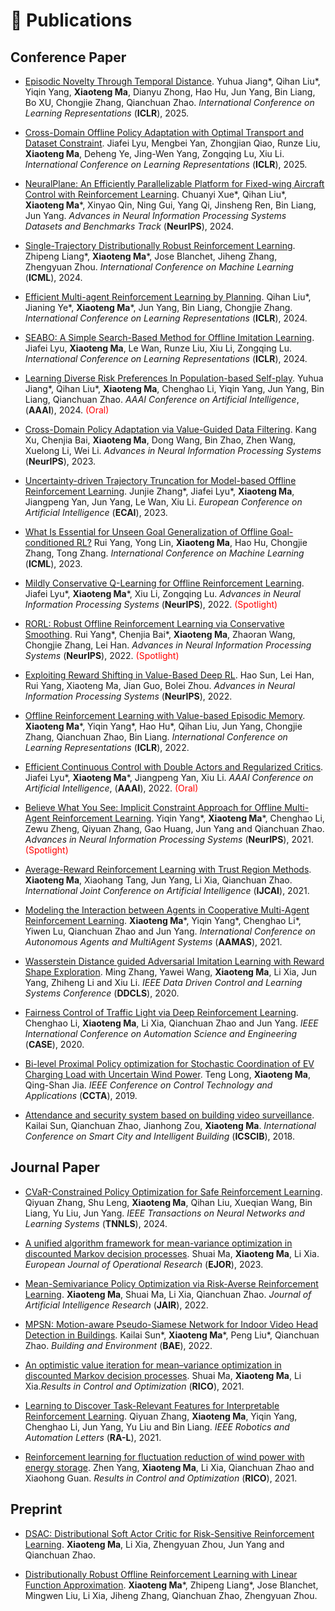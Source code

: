 # 📝 Publications 

## Conference Paper
- [Episodic Novelty Through Temporal Distance](https://openreview.net/forum?id=I7DeajDEx7). Yuhua Jiang\*, Qihan Liu\*, Yiqin Yang, **Xiaoteng Ma**, Dianyu Zhong, Hao Hu, Jun Yang, Bin Liang, Bo XU, Chongjie Zhang, Qianchuan Zhao. *International Conference on Learning Representations* (**ICLR**), 2025.

- [Cross-Domain Offline Policy Adaptation with Optimal Transport and Dataset Constraint](https://openreview.net/forum?id=LRrbD8EZJl). Jiafei Lyu, Mengbei Yan, Zhongjian Qiao, Runze Liu, **Xiaoteng Ma**, Deheng Ye, Jing-Wen Yang, Zongqing Lu, Xiu Li. *International Conference on Learning Representations* (**ICLR**), 2025.

- [NeuralPlane: An Efficiently Parallelizable Platform for Fixed-wing Aircraft Control with Reinforcement Learning](https://openreview.net/forum?id=LXgbgMOygH). Chuanyi Xue\*, Qihan Liu\*, **Xiaoteng Ma**\*, Xinyao Qin, Ning Gui, Yang Qi, Jinsheng Ren, Bin Liang, Jun Yang. *Advances in Neural Information Processing Systems Datasets and Benchmarks Track* (**NeurIPS**), 2024.

- [Single-Trajectory Distributionally Robust Reinforcement Learning](https://arxiv.org/abs/2301.11721). Zhipeng Liang\*, **Xiaoteng Ma**\*, Jose Blanchet, Jiheng Zhang, Zhengyuan Zhou. *International Conference on Machine Learning* (**ICML**), 2024.

- [Efficient Multi-agent Reinforcement Learning by Planning](https://openreview.net/forum?id=CpnKq3UJwp). Qihan Liu\*, Jianing Ye\*, **Xiaoteng Ma**\*, Jun Yang, Bin Liang, Chongjie Zhang. *International Conference on Learning Representations* (**ICLR**), 2024.

- [SEABO: A Simple Search-Based Method for Offline Imitation Learning](https://openreview.net/forum?id=MNyOI3C7YB). Jiafei Lyu, **Xiaoteng Ma**, Le Wan, Runze Liu, Xiu Li, Zongqing Lu. *International Conference on Learning Representations* (**ICLR**), 2024.

- [Learning Diverse Risk Preferences In Population-based Self-play](https://arxiv.org/abs/2305.11476). Yuhua Jiang\*, Qihan Liu\*, **Xiaoteng Ma**, Chenghao Li, Yiqin Yang, Jun Yang, Bin Liang, Qianchuan Zhao. *AAAI Conference on Artificial Intelligence*, (**AAAI**), 2024. <span style="color:red">(Oral)</span>

- [Cross-Domain Policy Adaptation via Value-Guided Data Filtering](https://arxiv.org/abs/2305.17625). Kang Xu, Chenjia Bai, **Xiaoteng Ma**, Dong Wang, Bin Zhao, Zhen Wang, Xuelong Li, Wei Li. *Advances in Neural Information Processing Systems* (**NeurIPS**), 2023. 

- [Uncertainty-driven Trajectory Truncation for Model-based Offline Reinforcement Learning](https://arxiv.org/abs/2304.04660). Junjie Zhang\*, Jiafei Lyu\*, **Xiaoteng Ma**, Jiangpeng Yan, Jun Yang, Le Wan, Xiu Li. *European Conference on Artificial Intelligence* (**ECAI**), 2023.

- [What Is Essential for Unseen Goal Generalization of Offline Goal-conditioned RL?](https://openreview.net/forum?id=UrQySwOk4q) Rui Yang, Yong Lin, **Xiaoteng Ma**, Hao Hu, Chongjie Zhang, Tong Zhang. *International Conference on Machine Learning* (**ICML**), 2023.

- [Mildly Conservative Q-Learning for Offline Reinforcement Learning](https://arxiv.org/abs/2206.04745). Jiafei Lyu\*, **Xiaoteng Ma**\*, Xiu Li, Zongqing Lu. *Advances in Neural Information
Processing Systems* (**NeurIPS**), 2022. <span style="color:red">(Spotlight)</span>

- [RORL: Robust Offline Reinforcement Learning via Conservative Smoothing](https://arxiv.org/abs/2206.02829). Rui Yang\*, Chenjia Bai\*, **Xiaoteng Ma**, Zhaoran Wang, Chongjie Zhang, Lei Han. *Advances in Neural Information Processing Systems* (**NeurIPS**), 2022. <span style="color:red">(Spotlight)</span>

- [Exploiting Reward Shifting in Value-Based Deep RL](https://arxiv.org/abs/2209.07288). Hao Sun, Lei Han, Rui Yang, Xiaoteng Ma, Jian Guo, Bolei Zhou. *Advances in Neural Information Processing Systems* (**NeurIPS**), 2022.

- [Offline Reinforcement Learning with Value-based Episodic Memory](https://arxiv.org/abs/2110.09796). **Xiaoteng Ma**\*, Yiqin Yang\*, Hao Hu\*, Qihan Liu, Jun Yang, Chongjie Zhang, Qianchuan Zhao, Bin Liang. *International Conference on Learning Representations* (**ICLR**), 2022.

- [Efficient Continuous Control with Double Actors and Regularized Critics](https://arxiv.org/abs/2106.03050). Jiafei Lyu\*, **Xiaoteng Ma**\*, Jiangpeng Yan, Xiu Li. *AAAI Conference on Artificial Intelligence*, (**AAAI**), 2022. <span style="color:red">(Oral)</span>

- [Believe What You See: Implicit Constraint Approach for Offline Multi-Agent Reinforcement Learning](https://arxiv.org/abs/2106.03400). Yiqin Yang\*, **Xiaoteng Ma**\*, Chenghao Li, Zewu Zheng, Qiyuan Zhang, Gao Huang, Jun Yang and Qianchuan Zhao. *Advances in Neural Information
Processing Systems* (**NeurIPS**), 2021. <span style="color:red">(Spotlight)</span>

- [Average-Reward Reinforcement Learning with Trust Region Methods](https://arxiv.org/abs/2106.03442). **Xiaoteng Ma**, Xiaohang Tang, Jun Yang, Li Xia, Qianchuan Zhao. *International Joint Conference on Artificial Intelligence* (**IJCAI**), 2021.

- [Modeling the Interaction between Agents in Cooperative Multi-Agent Reinforcement Learning](https://arxiv.org/abs/2102.06042). **Xiaoteng Ma**\*, Yiqin Yang\*, Chenghao Li\*, Yiwen Lu, Qianchuan Zhao and Jun Yang. *International Conference on Autonomous Agents and MultiAgent Systems* (**AAMAS**), 2021.

- [Wasserstein Distance guided Adversarial Imitation Learning with Reward Shape Exploration](https://arxiv.org/abs/2006.03503). Ming Zhang, Yawei Wang, **Xiaoteng Ma**, Li Xia, Jun Yang, Zhiheng Li and Xiu Li. *IEEE Data Driven Control and Learning Systems Conference* (**DDCLS**), 2020.

- [Fairness Control of Traffic Light via Deep Reinforcement Learning](https://ieeexplore.ieee.org/abstract/document/9216899). Chenghao Li, **Xiaoteng Ma**, Li Xia, Qianchuan Zhao and Jun Yang. *IEEE International Conference on Automation Science and Engineering* (**CASE**), 2020.

- [Bi-level Proximal Policy optimization for Stochastic Coordination of EV Charging Load with Uncertain Wind Power](https://ieeexplore.ieee.org/abstract/document/8920632). Teng Long, **Xiaoteng Ma**, Qing-Shan Jia. *IEEE Conference on Control Technology and Applications* (**CCTA**), 2019.

- [Attendance and security system based on building video surveillance](https://drive.google.com/file/d/15HeVSLDb8vI0WaSrlMJJu7kj2qGIlVk4/view). Kailai Sun, Qianchuan Zhao, Jianhong Zou, **Xiaoteng Ma**. *International Conference on Smart City and Intelligent Building* (**ICSCIB**), 2018.


## Journal Paper
- [CVaR-Constrained Policy Optimization for Safe Reinforcement Learning](https://ieeexplore.ieee.org/document/10444044). Qiyuan Zhang, Shu Leng, **Xiaoteng Ma**, Qihan Liu, Xueqian Wang, Bin Liang, Yu Liu, Jun Yang. *IEEE Transactions on Neural Networks and Learning Systems* (**TNNLS**), 2024.

- [A unified algorithm framework for mean-variance optimization in discounted Markov decision processes](https://arxiv.org/abs/2201.05737). Shuai Ma, **Xiaoteng Ma**, Li Xia. *European Journal of Operational Research* (**EJOR**), 2023.

- [Mean-Semivariance Policy Optimization via Risk-Averse Reinforcement Learning](https://arxiv.org/abs/2206.07376). **Xiaoteng Ma**, Shuai Ma, Li Xia, Qianchuan Zhao. *Journal of Artificial Intelligence Research* (**JAIR**), 2022.

- [MPSN: Motion-aware Pseudo-Siamese Network for Indoor Video Head Detection in Buildings](https://arxiv.org/abs/2110.03302). Kailai Sun\*, **Xiaoteng Ma**\*, Peng Liu\*, Qianchuan Zhao. *Building and Environment* (**BAE**), 2022.

- [An optimistic value iteration for mean–variance optimization in discounted Markov decision processes](https://www.sciencedirect.com/science/article/pii/S2666720722000388). Shuai Ma, **Xiaoteng Ma**, Li Xia.*Results in Control and Optimization* (**RICO**), 2021.

- [Learning to Discover Task-Relevant Features for Interpretable Reinforcement Learning](https://ieeexplore.ieee.org/abstract/document/9463791). Qiyuan Zhang, **Xiaoteng Ma**, Yiqin Yang, Chenghao Li, Jun Yang, Yu Liu and Bin Liang. *IEEE Robotics and Automation Letters* (**RA-L**), 2021.

- [Reinforcement learning for fluctuation reduction of wind power with energy storage](https://www.sciencedirect.com/science/article/pii/S2666720721000199). Zhen Yang, **Xiaoteng Ma**, Li Xia, Qianchuan Zhao and Xiaohong Guan. *Results in Control and Optimization* (**RICO**), 2021.

## Preprint
- [DSAC: Distributional Soft Actor Critic for Risk-Sensitive Reinforcement Learning](https://arxiv.org/abs/2004.14547). **Xiaoteng Ma**, Li Xia, Zhengyuan Zhou, Jun Yang and Qianchuan Zhao.

- [Distributionally Robust Offline Reinforcement Learning with Linear Function Approximation](https://arxiv.org/abs/2209.06620). **Xiaoteng Ma**\*, Zhipeng Liang\*, Jose Blanchet, Mingwen Liu, Li Xia, Jiheng Zhang, Qianchuan Zhao, Zhengyuan Zhou.

